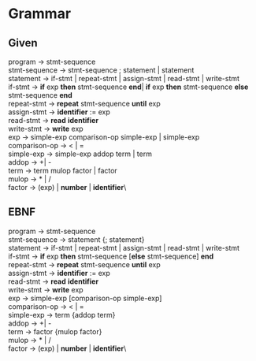 # Grammar

## Given

program -> stmt-sequence\
stmt-sequence -> stmt-sequence ; statement | statement\
statement -> if-stmt | repeat-stmt | assign-stmt | read-stmt | write-stmt\
if-stmt -> **if** exp **then** stmt-sequence **end**| **if** exp **then** stmt-sequence **else** stmt-sequence **end**\
repeat-stmt -> **repeat** stmt-sequence **until** exp\
assign-stmt -> **identifier** := exp\
read-stmt -> **read** **identifier**\
write-stmt -> **write** exp\
exp -> simple-exp comparison-op simple-exp | simple-exp\
comparison-op -> < | =\
simple-exp -> simple-exp addop term | term\
addop ->  +| -\
term -> term mulop factor | factor\
mulop -> * | /\
factor -> (exp) | **number** | **identifier**\

## EBNF

program -> stmt-sequence\
stmt-sequence -> statement {; statement}\
statement -> if-stmt | repeat-stmt | assign-stmt | read-stmt | write-stmt\
if-stmt -> **if** exp **then** stmt-sequence [**else** stmt-sequence] **end**\
repeat-stmt -> **repeat** stmt-sequence **until** exp\
assign-stmt -> **identifier** := exp\
read-stmt -> **read** **identifier**\
write-stmt -> **write** exp\
exp -> simple-exp [comparison-op simple-exp]\
comparison-op -> < | =\
simple-exp -> term {addop term}\
addop ->  +| -\
term -> factor {mulop factor}\
mulop -> * | /\
factor -> (exp) | **number** | **identifier**\
